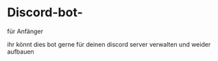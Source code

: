 # Discord-bot-
für  Anfänger 



ihr könnt dies bot gerne für deinen discord server verwalten und weider aufbauen 
